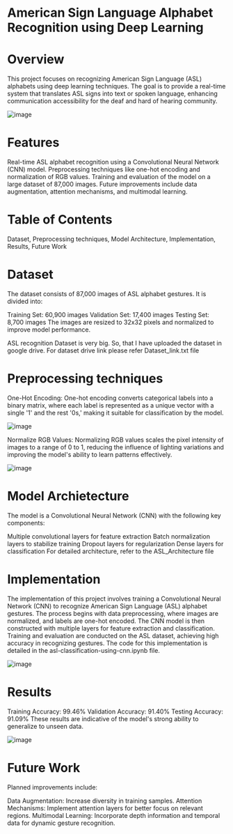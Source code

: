 # American Sign Language Alphabet Recognition using Deep Learning
# Overview
This project focuses on recognizing American Sign Language (ASL) alphabets using deep learning techniques. The goal is to provide a real-time system that translates ASL signs into text or spoken language, enhancing communication accessibility for the deaf and hard of hearing community.

![image](https://github.com/user-attachments/assets/138ade30-b9da-4269-97ac-5e16e86253c5)

# Features
Real-time ASL alphabet recognition using a Convolutional Neural Network (CNN) model.
Preprocessing techniques like one-hot encoding and normalization of RGB values.
Training and evaluation of the model on a large dataset of 87,000 images.
Future improvements include data augmentation, attention mechanisms, and multimodal learning.


# Table of Contents
Dataset,
Preprocessing techniques,
Model Architecture,
Implementation,
Results,
Future Work

# Dataset
The dataset consists of 87,000 images of ASL alphabet gestures. It is divided into:

Training Set: 60,900 images
Validation Set: 17,400 images
Testing Set: 8,700 images
The images are resized to 32x32 pixels and normalized to improve model performance.

ASL recognition Dataset is very big. So, that I have uploaded the dataset in google drive. For dataset drive link please refer Dataset_link.txt file

# Preprocessing techniques
One-Hot Encoding: One-hot encoding converts categorical labels into a binary matrix, where each label is represented as a unique vector with a single '1' and the rest '0s,' making it suitable for classification by the model.

![image](https://github.com/user-attachments/assets/6efb8223-3545-422e-b2d1-a86a24e8d2b9)

Normalize RGB Values: Normalizing RGB values scales the pixel intensity of images to a range of 0 to 1, reducing the influence of lighting variations and improving the model's ability to learn patterns effectively.

![image](https://github.com/user-attachments/assets/6f27bd92-1e9f-4932-849f-4f2f8531fdeb)

# Model Archietecture
The model is a Convolutional Neural Network (CNN) with the following key components:

Multiple convolutional layers for feature extraction
Batch normalization layers to stabilize training
Dropout layers for regularization
Dense layers for classification
For detailed architecture, refer to the ASL_Architecture file


# Implementation
The implementation of this project involves training a Convolutional Neural Network (CNN) to recognize American Sign Language (ASL) alphabet gestures. The process begins with data preprocessing, where images are normalized, and labels are one-hot encoded. The CNN model is then constructed with multiple layers for feature extraction and classification. Training and evaluation are conducted on the ASL dataset, achieving high accuracy in recognizing gestures. The code for this implementation is detailed in the asl-classification-using-cnn.ipynb file.

![image](https://github.com/user-attachments/assets/db2cbcc1-2bc1-4360-97a9-57e590309b17)



# Results
Training Accuracy: 99.46%
Validation Accuracy: 91.40%
Testing Accuracy: 91.09%
These results are indicative of the model's strong ability to generalize to unseen data.

![image](https://github.com/user-attachments/assets/dc8e1b4d-0420-458a-a92e-9415c7e518f8)

# Future Work
Planned improvements include:

Data Augmentation: Increase diversity in training samples.
Attention Mechanisms: Implement attention layers for better focus on relevant regions.
Multimodal Learning: Incorporate depth information and temporal data for dynamic gesture recognition.


